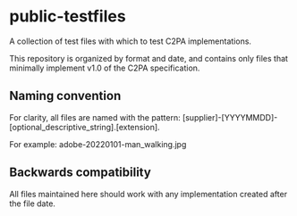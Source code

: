 # public-testfiles
A collection of test files with which to test C2PA implementations.

This repository is organized by format and date, and contains only files that minimally implement v1.0 of the C2PA specification. 

## Naming convention 
For clarity, all files are named with the pattern: [supplier]-[YYYYMMDD]-[optional_descriptive_string].[extension].

For example: adobe-20220101-man_walking.jpg

## Backwards compatibility 
All files maintained here should work with any implementation created after the file date.
